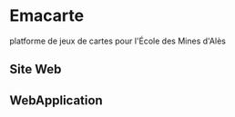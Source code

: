 # Emacarte

platforme de jeux de cartes pour l'École des Mines d'Alès

## Site Web

## WebApplication
